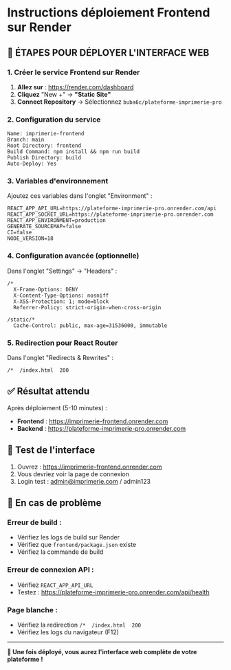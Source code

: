 # Instructions déploiement Frontend sur Render

## 🚀 ÉTAPES POUR DÉPLOYER L'INTERFACE WEB

### 1. Créer le service Frontend sur Render

1. **Allez sur** : https://render.com/dashboard
2. **Cliquez** "New +" → **"Static Site"**
3. **Connect Repository** → Sélectionnez `buba6c/plateforme-imprimerie-pro`

### 2. Configuration du service

```
Name: imprimerie-frontend
Branch: main
Root Directory: frontend
Build Command: npm install && npm run build
Publish Directory: build
Auto-Deploy: Yes
```

### 3. Variables d'environnement

Ajoutez ces variables dans l'onglet "Environment" :

```env
REACT_APP_API_URL=https://plateforme-imprimerie-pro.onrender.com/api
REACT_APP_SOCKET_URL=https://plateforme-imprimerie-pro.onrender.com
REACT_APP_ENVIRONMENT=production
GENERATE_SOURCEMAP=false
CI=false
NODE_VERSION=18
```

### 4. Configuration avancée (optionnelle)

Dans l'onglet "Settings" → "Headers" :
```
/*
  X-Frame-Options: DENY
  X-Content-Type-Options: nosniff
  X-XSS-Protection: 1; mode=block
  Referrer-Policy: strict-origin-when-cross-origin

/static/*
  Cache-Control: public, max-age=31536000, immutable
```

### 5. Redirection pour React Router

Dans l'onglet "Redirects & Rewrites" :
```
/*  /index.html  200
```

## ✅ Résultat attendu

Après déploiement (5-10 minutes) :
- **Frontend** : https://imprimerie-frontend.onrender.com
- **Backend** : https://plateforme-imprimerie-pro.onrender.com

## 🎯 Test de l'interface

1. Ouvrez : https://imprimerie-frontend.onrender.com
2. Vous devriez voir la page de connexion
3. Login test : admin@imprimerie.com / admin123

## 🔧 En cas de problème

### Erreur de build :
- Vérifiez les logs de build sur Render
- Vérifiez que `frontend/package.json` existe
- Vérifiez la commande de build

### Erreur de connexion API :
- Vérifiez `REACT_APP_API_URL`
- Testez : https://plateforme-imprimerie-pro.onrender.com/api/health

### Page blanche :
- Vérifiez la redirection `/*  /index.html  200`
- Vérifiez les logs du navigateur (F12)

---

**🚀 Une fois déployé, vous aurez l'interface web complète de votre plateforme !**